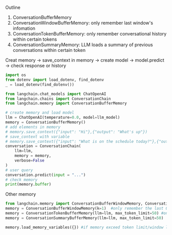 Outline
1) ConversationBufferMemory
2) ConversationWindowBufferMemory: only remember last window's infomation
3) ConversationTokenBufferMemory: only remember conversational history within certain tokens
4) ConversationSummaryMemory: LLM loads a summary of previous conversations within certain token

Creat memory -> save_context in memory -> create model -> model.predict -> check response or history

```python
import os
from dotenv import load_dotenv, find_dotenv
_ = load_dotenv(find_dotenv()) 

from langchain.chat_models import ChatOpenAI
from langchain.chains import ConversationChain
from langchain.memory import ConversationBufferMemory

# create memory and load model
llm = ChatOpenAI(temperature=0.0, model=llm_model)
memory = ConversationBufferMemory()
# add elements in memory
# memory.save_context({"input": "Hi"},{"output": "What's up"})
# save_context with variable
# memory.save_context({"input": "What is on the schedule today?"},{"output": f"{schedule}"})
conversation = ConversationChain(
    llm=llm, 
    memory = memory,
    verbose=False
)
# user query
conversation.predict(input = "...")
# check memory
print(memory.buffer)
```
Other memory

```python
from langchain.memory import ConversationBufferWindowMemory, ConversationTokenBufferMemory, ConversationSummaryBufferMemory
memory = ConversationBufferWindowMemory(k=1)  #only remember the last Q&A
memory = ConversationTokenBufferMemory(llm=llm, max_token_limit=50) #only remember last 50 tokens
memory = ConversationSummaryBufferMemory(llm=llm, max_token_limit=50)

memory.load_memory_variables({}) #if memory exceed token limit/window limit, will return a empty list; or {"history",".."}



```
